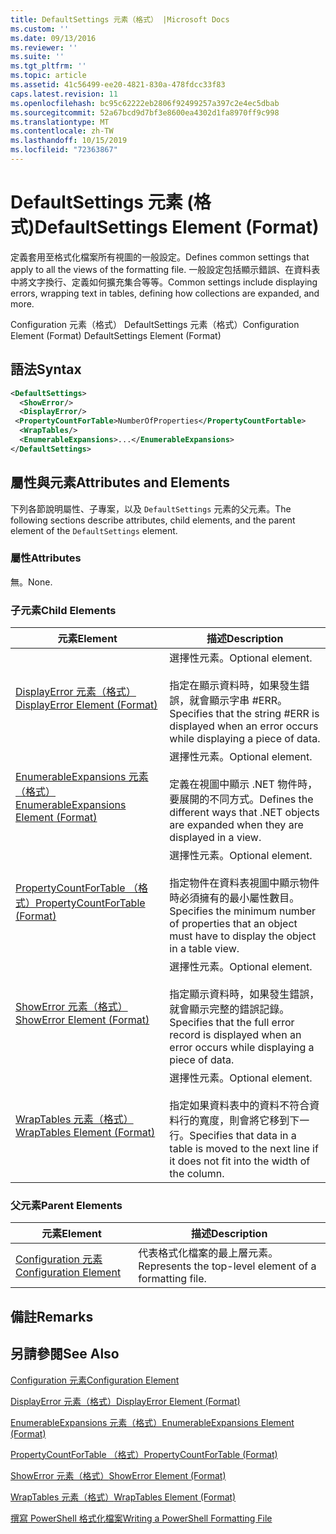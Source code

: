 ```yaml
---
title: DefaultSettings 元素（格式） |Microsoft Docs
ms.custom: ''
ms.date: 09/13/2016
ms.reviewer: ''
ms.suite: ''
ms.tgt_pltfrm: ''
ms.topic: article
ms.assetid: 41c56499-ee20-4821-830a-478fdcc33f83
caps.latest.revision: 11
ms.openlocfilehash: bc95c62222eb2806f92499257a397c2e4ec5dbab
ms.sourcegitcommit: 52a67bcd9d7bf3e8600ea4302d1fa8970ff9c998
ms.translationtype: MT
ms.contentlocale: zh-TW
ms.lasthandoff: 10/15/2019
ms.locfileid: "72363867"
---
```

# <a name="defaultsettings-element-format"></a><span data-ttu-id="17864-102">DefaultSettings 元素 (格式)</span><span class="sxs-lookup"><span data-stu-id="17864-102">DefaultSettings Element (Format)</span></span>

<span data-ttu-id="17864-103">定義套用至格式化檔案所有視圖的一般設定。</span><span class="sxs-lookup"><span data-stu-id="17864-103">Defines common settings that apply to all the views of the formatting file.</span></span> <span data-ttu-id="17864-104">一般設定包括顯示錯誤、在資料表中將文字換行、定義如何擴充集合等等。</span><span class="sxs-lookup"><span data-stu-id="17864-104">Common settings include displaying errors, wrapping text in tables, defining how collections are expanded, and more.</span></span>

<span data-ttu-id="17864-105">Configuration 元素（格式） DefaultSettings 元素（格式）</span><span class="sxs-lookup"><span data-stu-id="17864-105">Configuration Element (Format) DefaultSettings Element (Format)</span></span>

## <a name="syntax"></a><span data-ttu-id="17864-106">語法</span><span class="sxs-lookup"><span data-stu-id="17864-106">Syntax</span></span>

```xml
<DefaultSettings>
  <ShowError/>
  <DisplayError/>
 <PropertyCountForTable>NumberOfProperties</PropertyCountFortable>
  <WrapTables/>
  <EnumerableExpansions>...</EnumerableExpansions>
</DefaultSettings>
```

## <a name="attributes-and-elements"></a><span data-ttu-id="17864-107">屬性與元素</span><span class="sxs-lookup"><span data-stu-id="17864-107">Attributes and Elements</span></span>

<span data-ttu-id="17864-108">下列各節說明屬性、子專案，以及 `DefaultSettings` 元素的父元素。</span><span class="sxs-lookup"><span data-stu-id="17864-108">The following sections describe attributes, child elements, and the parent element of the `DefaultSettings` element.</span></span>

### <a name="attributes"></a><span data-ttu-id="17864-109">屬性</span><span class="sxs-lookup"><span data-stu-id="17864-109">Attributes</span></span>

<span data-ttu-id="17864-110">無。</span><span class="sxs-lookup"><span data-stu-id="17864-110">None.</span></span>

### <a name="child-elements"></a><span data-ttu-id="17864-111">子元素</span><span class="sxs-lookup"><span data-stu-id="17864-111">Child Elements</span></span>

|<span data-ttu-id="17864-112">元素</span><span class="sxs-lookup"><span data-stu-id="17864-112">Element</span></span>|<span data-ttu-id="17864-113">描述</span><span class="sxs-lookup"><span data-stu-id="17864-113">Description</span></span>|
|-------------|-----------------|
|[<span data-ttu-id="17864-114">DisplayError 元素（格式）</span><span class="sxs-lookup"><span data-stu-id="17864-114">DisplayError Element (Format)</span></span>](./displayerror-element-format.md)|<span data-ttu-id="17864-115">選擇性元素。</span><span class="sxs-lookup"><span data-stu-id="17864-115">Optional element.</span></span><br /><br /> <span data-ttu-id="17864-116">指定在顯示資料時，如果發生錯誤，就會顯示字串 #ERR。</span><span class="sxs-lookup"><span data-stu-id="17864-116">Specifies that the string #ERR is displayed when an error occurs while displaying a piece of data.</span></span>|
|[<span data-ttu-id="17864-117">EnumerableExpansions 元素（格式）</span><span class="sxs-lookup"><span data-stu-id="17864-117">EnumerableExpansions Element (Format)</span></span>](./enumerableexpansions-element-format.md)|<span data-ttu-id="17864-118">選擇性元素。</span><span class="sxs-lookup"><span data-stu-id="17864-118">Optional element.</span></span><br /><br /> <span data-ttu-id="17864-119">定義在視圖中顯示 .NET 物件時，要展開的不同方式。</span><span class="sxs-lookup"><span data-stu-id="17864-119">Defines the different ways that .NET objects are expanded when they are displayed in a view.</span></span>|
|[<span data-ttu-id="17864-120">PropertyCountForTable （格式）</span><span class="sxs-lookup"><span data-stu-id="17864-120">PropertyCountForTable (Format)</span></span>](./propertycountfortable-element-format.md)|<span data-ttu-id="17864-121">選擇性元素。</span><span class="sxs-lookup"><span data-stu-id="17864-121">Optional element.</span></span><br /><br /> <span data-ttu-id="17864-122">指定物件在資料表視圖中顯示物件時必須擁有的最小屬性數目。</span><span class="sxs-lookup"><span data-stu-id="17864-122">Specifies the minimum number of properties that an object must have to display the object in a table view.</span></span>|
|[<span data-ttu-id="17864-123">ShowError 元素（格式）</span><span class="sxs-lookup"><span data-stu-id="17864-123">ShowError Element (Format)</span></span>](./showerror-element-format.md)|<span data-ttu-id="17864-124">選擇性元素。</span><span class="sxs-lookup"><span data-stu-id="17864-124">Optional element.</span></span><br /><br /> <span data-ttu-id="17864-125">指定顯示資料時，如果發生錯誤，就會顯示完整的錯誤記錄。</span><span class="sxs-lookup"><span data-stu-id="17864-125">Specifies that the full error record is displayed when an error occurs while displaying a piece of data.</span></span>|
|[<span data-ttu-id="17864-126">WrapTables 元素（格式）</span><span class="sxs-lookup"><span data-stu-id="17864-126">WrapTables Element (Format)</span></span>](./wraptables-element-format.md)|<span data-ttu-id="17864-127">選擇性元素。</span><span class="sxs-lookup"><span data-stu-id="17864-127">Optional element.</span></span><br /><br /> <span data-ttu-id="17864-128">指定如果資料表中的資料不符合資料行的寬度，則會將它移到下一行。</span><span class="sxs-lookup"><span data-stu-id="17864-128">Specifies that data in a table is moved to the next line if it does not fit into the width of the column.</span></span>|

### <a name="parent-elements"></a><span data-ttu-id="17864-129">父元素</span><span class="sxs-lookup"><span data-stu-id="17864-129">Parent Elements</span></span>

|<span data-ttu-id="17864-130">元素</span><span class="sxs-lookup"><span data-stu-id="17864-130">Element</span></span>|<span data-ttu-id="17864-131">描述</span><span class="sxs-lookup"><span data-stu-id="17864-131">Description</span></span>|
|-------------|-----------------|
|[<span data-ttu-id="17864-132">Configuration 元素</span><span class="sxs-lookup"><span data-stu-id="17864-132">Configuration Element</span></span>](./configuration-element-format.md)|<span data-ttu-id="17864-133">代表格式化檔案的最上層元素。</span><span class="sxs-lookup"><span data-stu-id="17864-133">Represents the top-level element of a formatting file.</span></span>|

## <a name="remarks"></a><span data-ttu-id="17864-134">備註</span><span class="sxs-lookup"><span data-stu-id="17864-134">Remarks</span></span>

## <a name="see-also"></a><span data-ttu-id="17864-135">另請參閱</span><span class="sxs-lookup"><span data-stu-id="17864-135">See Also</span></span>

[<span data-ttu-id="17864-136">Configuration 元素</span><span class="sxs-lookup"><span data-stu-id="17864-136">Configuration Element</span></span>](./configuration-element-format.md)

[<span data-ttu-id="17864-137">DisplayError 元素（格式）</span><span class="sxs-lookup"><span data-stu-id="17864-137">DisplayError Element (Format)</span></span>](./displayerror-element-format.md)

[<span data-ttu-id="17864-138">EnumerableExpansions 元素（格式）</span><span class="sxs-lookup"><span data-stu-id="17864-138">EnumerableExpansions Element (Format)</span></span>](./enumerableexpansions-element-format.md)

[<span data-ttu-id="17864-139">PropertyCountForTable （格式）</span><span class="sxs-lookup"><span data-stu-id="17864-139">PropertyCountForTable (Format)</span></span>](./propertycountfortable-element-format.md)

[<span data-ttu-id="17864-140">ShowError 元素（格式）</span><span class="sxs-lookup"><span data-stu-id="17864-140">ShowError Element (Format)</span></span>](./showerror-element-format.md)

[<span data-ttu-id="17864-141">WrapTables 元素（格式）</span><span class="sxs-lookup"><span data-stu-id="17864-141">WrapTables Element (Format)</span></span>](./wraptables-element-format.md)

[<span data-ttu-id="17864-142">撰寫 PowerShell 格式化檔案</span><span class="sxs-lookup"><span data-stu-id="17864-142">Writing a PowerShell Formatting File</span></span>](./writing-a-powershell-formatting-file.md)
